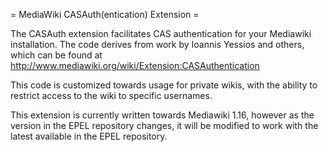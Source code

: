 = MediaWiki CASAuth(entication) Extension =

The CASAuth extension facilitates CAS authentication for your Mediawiki installation.  The code derives from work by Ioannis Yessios and others, which can be found at http://www.mediawiki.org/wiki/Extension:CASAuthentication

This code is customized towards usage for private wikis, with the ability to restrict access to the wiki to specific usernames.

This extension is currently written towards Mediawiki 1.16, however as the version in the EPEL repository changes, it will be modified to work with the latest available in the EPEL repository.  

